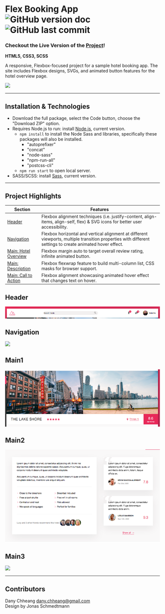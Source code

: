 # Flex Booking App ![GitHub version doc](https://img.shields.io/badge/Version-1.0.0-red) ![GitHub last commit](https://img.shields.io/github/last-commit/dcc5235/Flex_Reviews?style=flat-square) 

### Checkout the Live Version of the [Project](https://dcc5235.github.io/Flex_Reviews/)!

**HTML5, CSS3, SCSS**

A responsive, Flexbox-focused project for a sample hotel booking app. The site includes Flexbox designs, SVGs, and animated button features for the hotel overview page.

![](img/readme1.gif)

---

## Installation & Technologies

- Download the full package, select the Code button, choose the "Download ZIP" option.
- Requires Node.js to run: install [Node.js](https://nodejs.org/en/), current version.
  - <code>npm install</code> to install the Node Sass and libraries, specifically these packages will also be installed.
    - "autoprefixer"
    - "concat"
    - "node-sass"
    - "npm-run-all"
    - "postcss-cli"
  - <code>npm run start</code> to open local server.
- SASS/SCSS: install [Sass](https://sass-lang.com/install), current version.

---

## Project Highlights

Section | Features
------------ | -------------
[Header](#Header) | Flexbox alignment techniques (i.e. justify-content, align-items, align-self, flex) & SVG icons for better user accessibility.
[Navigation](#Navigation) | Flexbox horizontal and vertical alignment at different viewports, multiple transition properties with different settings to create animated hover effect.
[Main: Hotel Overview](#Main1) | Flexbox margin auto to target overall review rating, infinite animated button.
[Main: Description](#Main2) | Flexbox flexwrap feature to build multi-column list, CSS masks for browser support.
[Main: Call to Action](#Main3) | Flexbox alignment showcasing animated hover effect that changes text on hover.

## Header

![](img/readme3.png)

## Navigation

![](img/readme2.gif)

## Main1

![](img/readme4.png)

## Main2

![](img/readme5.png)

## Main3

![](img/readme6.gif)

---

## Contributors

Dany Chheang dany.chheang@gmail.com<br>
Design by Jonas Schmedtmann
